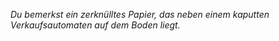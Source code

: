 _Du bemerkst ein zerknülltes Papier, das neben einem kaputten Verkaufsautomaten auf dem Boden liegt._
